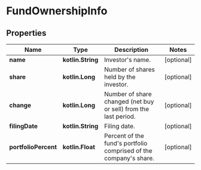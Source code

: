 
# FundOwnershipInfo

## Properties
Name | Type | Description | Notes
------------ | ------------- | ------------- | -------------
**name** | **kotlin.String** | Investor&#39;s name. |  [optional]
**share** | **kotlin.Long** | Number of shares held by the investor. |  [optional]
**change** | **kotlin.Long** | Number of share changed (net buy or sell) from the last period. |  [optional]
**filingDate** | **kotlin.String** | Filing date. |  [optional]
**portfolioPercent** | **kotlin.Float** | Percent of the fund&#39;s portfolio comprised of the company&#39;s share. |  [optional]



